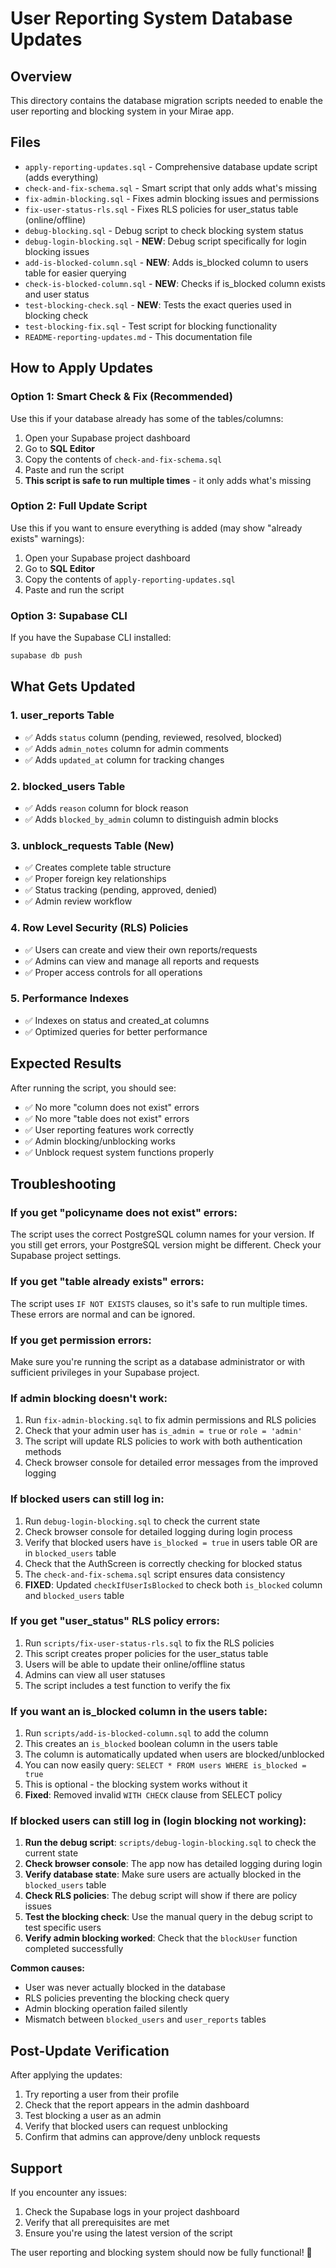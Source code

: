 # User Reporting System Database Updates

## Overview
This directory contains the database migration scripts needed to enable the user reporting and blocking system in your Mirae app.

## Files
- `apply-reporting-updates.sql` - Comprehensive database update script (adds everything)
- `check-and-fix-schema.sql` - Smart script that only adds what's missing
- `fix-admin-blocking.sql` - Fixes admin blocking issues and permissions
- `fix-user-status-rls.sql` - Fixes RLS policies for user_status table (online/offline)
- `debug-blocking.sql` - Debug script to check blocking system status
- `debug-login-blocking.sql` - **NEW**: Debug script specifically for login blocking issues
- `add-is-blocked-column.sql` - **NEW**: Adds is_blocked column to users table for easier querying
- `check-is-blocked-column.sql` - **NEW**: Checks if is_blocked column exists and user status
- `test-blocking-check.sql` - **NEW**: Tests the exact queries used in blocking check
- `test-blocking-fix.sql` - Test script for blocking functionality
- `README-reporting-updates.md` - This documentation file

## How to Apply Updates

### Option 1: Smart Check & Fix (Recommended)
Use this if your database already has some of the tables/columns:
1. Open your Supabase project dashboard
2. Go to **SQL Editor**
3. Copy the contents of `check-and-fix-schema.sql`
4. Paste and run the script
5. **This script is safe to run multiple times** - it only adds what's missing

### Option 2: Full Update Script
Use this if you want to ensure everything is added (may show "already exists" warnings):
1. Open your Supabase project dashboard
2. Go to **SQL Editor**
3. Copy the contents of `apply-reporting-updates.sql`
4. Paste and run the script

### Option 3: Supabase CLI
If you have the Supabase CLI installed:
```bash
supabase db push
```

## What Gets Updated

### 1. user_reports Table
- ✅ Adds `status` column (pending, reviewed, resolved, blocked)
- ✅ Adds `admin_notes` column for admin comments
- ✅ Adds `updated_at` column for tracking changes

### 2. blocked_users Table
- ✅ Adds `reason` column for block reason
- ✅ Adds `blocked_by_admin` column to distinguish admin blocks

### 3. unblock_requests Table (New)
- ✅ Creates complete table structure
- ✅ Proper foreign key relationships
- ✅ Status tracking (pending, approved, denied)
- ✅ Admin review workflow

### 4. Row Level Security (RLS) Policies
- ✅ Users can create and view their own reports/requests
- ✅ Admins can view and manage all reports and requests
- ✅ Proper access controls for all operations

### 5. Performance Indexes
- ✅ Indexes on status and created_at columns
- ✅ Optimized queries for better performance

## Expected Results

After running the script, you should see:
- ✅ No more "column does not exist" errors
- ✅ No more "table does not exist" errors
- ✅ User reporting features work correctly
- ✅ Admin blocking/unblocking works
- ✅ Unblock request system functions properly

## Troubleshooting

### If you get "policyname does not exist" errors:
The script uses the correct PostgreSQL column names for your version. If you still get errors, your PostgreSQL version might be different. Check your Supabase project settings.

### If you get "table already exists" errors:
The script uses `IF NOT EXISTS` clauses, so it's safe to run multiple times. These errors are normal and can be ignored.

### If you get permission errors:
Make sure you're running the script as a database administrator or with sufficient privileges in your Supabase project.

### If admin blocking doesn't work:
1. Run `fix-admin-blocking.sql` to fix admin permissions and RLS policies
2. Check that your admin user has `is_admin = true` or `role = 'admin'`
3. The script will update RLS policies to work with both authentication methods
4. Check browser console for detailed error messages from the improved logging

### If blocked users can still log in:
1. Run `debug-login-blocking.sql` to check the current state
2. Check browser console for detailed logging during login process
3. Verify that blocked users have `is_blocked = true` in users table OR are in `blocked_users` table
4. Check that the AuthScreen is correctly checking for blocked status
5. The `check-and-fix-schema.sql` script ensures data consistency
6. **FIXED**: Updated `checkIfUserIsBlocked` to check both `is_blocked` column and `blocked_users` table

### If you get "user_status" RLS policy errors:
1. Run `scripts/fix-user-status-rls.sql` to fix the RLS policies
2. This script creates proper policies for the user_status table
3. Users will be able to update their online/offline status
4. Admins can view all user statuses
5. The script includes a test function to verify the fix

### If you want an is_blocked column in the users table:
1. Run `scripts/add-is-blocked-column.sql` to add the column
2. This creates an `is_blocked` boolean column in the users table
3. The column is automatically updated when users are blocked/unblocked
4. You can now easily query: `SELECT * FROM users WHERE is_blocked = true`
5. This is optional - the blocking system works without it
6. **Fixed**: Removed invalid `WITH CHECK` clause from SELECT policy

### If blocked users can still log in (login blocking not working):
1. **Run the debug script**: `scripts/debug-login-blocking.sql` to check the current state
2. **Check browser console**: The app now has detailed logging during login
3. **Verify database state**: Make sure users are actually blocked in the `blocked_users` table
4. **Check RLS policies**: The debug script will show if there are policy issues
5. **Test the blocking check**: Use the manual query in the debug script to test specific users
6. **Verify admin blocking worked**: Check that the `blockUser` function completed successfully

**Common causes:**
- User was never actually blocked in the database
- RLS policies preventing the blocking check query
- Admin blocking operation failed silently
- Mismatch between `blocked_users` and `user_reports` tables

## Post-Update Verification

After applying the updates:
1. Try reporting a user from their profile
2. Check that the report appears in the admin dashboard
3. Test blocking a user as an admin
4. Verify that blocked users can request unblocking
5. Confirm that admins can approve/deny unblock requests

## Support

If you encounter any issues:
1. Check the Supabase logs in your project dashboard
2. Verify that all prerequisites are met
3. Ensure you're using the latest version of the script

The user reporting and blocking system should now be fully functional! 🎉